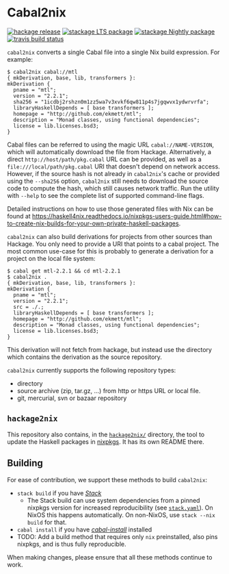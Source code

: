 Cabal2nix
=========

[![hackage release](https://img.shields.io/hackage/v/cabal2nix.svg?label=hackage)](http://hackage.haskell.org/package/cabal2nix)
[![stackage LTS package](http://stackage.org/package/cabal2nix/badge/lts)](http://stackage.org/lts/package/cabal2nix)
[![stackage Nightly package](http://stackage.org/package/cabal2nix/badge/nightly)](http://stackage.org/nightly/package/cabal2nix)
[![travis build status](https://img.shields.io/travis/NixOS/cabal2nix/master.svg?label=travis+build)](https://travis-ci.org/NixOS/cabal2nix)

`cabal2nix` converts a single Cabal file into a single Nix build expression.
For example:

    $ cabal2nix cabal://mtl
    { mkDerivation, base, lib, transformers }:
    mkDerivation {
      pname = "mtl";
      version = "2.2.1";
      sha256 = "1icdbj2rshzn0m1zz5wa7v3xvkf6qw811p4s7jgqwvx1ydwrvrfa";
      libraryHaskellDepends = [ base transformers ];
      homepage = "http://github.com/ekmett/mtl";
      description = "Monad classes, using functional dependencies";
      license = lib.licenses.bsd3;
    }

Cabal files can be referred to using the magic URL `cabal://NAME-VERSION`,
which will automatically download the file from Hackage. Alternatively, a
direct `http://host/path/pkg.cabal` URL can be provided, as well as a
`file:///local/path/pkg.cabal` URI that doesn't depend on network access.
However, if the source hash is not already in `cabal2nix`'s cache or provided
using the `--sha256` option, `cabal2nix` still needs to download the source
code to compute the hash, which still causes network traffic. Run the utility
with `--help` to see the complete list of supported command-line flags.

Detailed instructions on how to use those generated files with Nix can be found at
https://haskell4nix.readthedocs.io/nixpkgs-users-guide.html#how-to-create-nix-builds-for-your-own-private-haskell-packages.

`cabal2nix` can also build derivations for projects from other sources than
Hackage. You only need to provide a URI that points to a cabal project. The
most common use-case for this is probably to generate a derivation for a
project on the local file system:

    $ cabal get mtl-2.2.1 && cd mtl-2.2.1
    $ cabal2nix .
    { mkDerivation, base, lib, transformers }:
    mkDerivation {
      pname = "mtl";
      version = "2.2.1";
      src = ./.;
      libraryHaskellDepends = [ base transformers ];
      homepage = "http://github.com/ekmett/mtl";
      description = "Monad classes, using functional dependencies";
      license = lib.licenses.bsd3;
    }

This derivation will not fetch from hackage, but instead use the directory which
contains the derivation as the source repository.

`cabal2nix` currently supports the following repository types:

* directory
* source archive (zip, tar.gz, ...) from http or https URL or local file.
* git, mercurial, svn or bazaar repository

## `hackage2nix`

This repository also contains, in the [`hackage2nix/`](./hackage2nix) directory,
the tool to update the Haskell packages in
[nixpkgs](https://github.com/NixOS/nixpkgs). It has its own README there.

## Building

For ease of contribution, we support these methods to build `cabal2nix`:

* `stack build` if you have [_Stack_](http://haskellstack.org/)
  * The Stack build can use system dependencies from a pinned nixpkgs
    version for increased reproducibility (see [`stack.yaml`](./stack.yaml)).
    On NixOS this happens automatically.
    On non-NixOS, use `stack --nix build` for that.
* `cabal install` if you have [_cabal-install_](https://www.haskell.org/cabal/)
  installed
* TODO: Add a build method that requires only `nix` preinstalled,
  also pins nixpkgs, and is thus fully reproducible.

When making changes, please ensure that all these methods continue to work.
